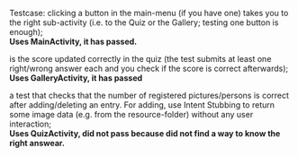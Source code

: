 Testcase:
clicking a button in the main-menu (if you have one) takes you to the right sub-activity (i.e. to the Quiz or the Gallery; testing one button is enough); 
<br>**Uses MainActivity, it has passed.**

is the score updated correctly in the quiz (the test submits at least one right/wrong answer each and you check if the score is correct afterwards); 
<br>**Uses GalleryActivity, it has passed**

a test that checks that the number of registered pictures/persons is correct after adding/deleting an entry. For adding, use Intent Stubbing to return some image data (e.g. from the resource-folder) without any user interaction; 
<br>**Uses QuizActivity, did not pass because did not find a way to know the right answear.**
